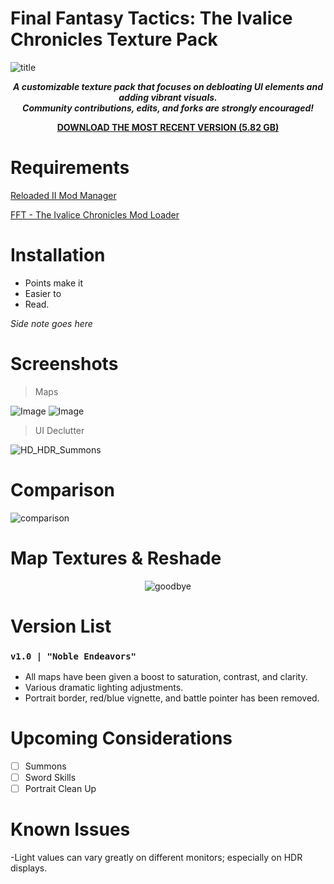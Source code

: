 # Final Fantasy Tactics: The Ivalice Chronicles Texture Pack
![title](https://github.com/user-attachments/assets/8932aaf6-8cc4-413d-96b3-43281acd3527)

<div align="center">

__*<p>A customizable texture pack that focuses on debloating UI elements and adding vibrant visuals. 
<br>Community contributions, edits, and forks are strongly encouraged!</p>*__

</div>

<div align="center">
  
__[DOWNLOAD THE MOST RECENT VERSION (5.82 GB)](https://github.com/Zodi-ark/Final-Fantasy-Tactics-The-Ivalice-Chronicles-Texture-Pack/releases)__

</div>

# Requirements
[Reloaded II Mod Manager](https://github.com/Reloaded-Project/Reloaded-II/releases)

[FFT - The Ivalice Chronicles Mod Loader](https://www.nexusmods.com/finalfantasytacticstheivalicechronicles/mods/4?tab=files)

# Installation
- Points make it
- Easier to
- Read.

*Side note goes here*
 
Screenshots
======  
> Maps

![Image](https://github.com/user-attachments/assets/dfe2fe70-986a-44c7-9b54-d42e7c29534e)
![Image](https://github.com/user-attachments/assets/06a16d6d-bc3b-4e76-bc70-d1a1b11fa390)

> UI Declutter

![HD_HDR_Summons](https://github.com/Zodi-ark/in-memory-of-imgur-sucks/assets/113886368/82e063f2-1b40-4393-ac21-ffe5728550b6)

Comparison
======  
![comparison](https://github.com/user-attachments/assets/f43888c2-b2b2-41e2-86e5-b54b3bfaab5a)

Map Textures & Reshade
======  

<div align="center">

![goodbye](https://github.com/Zodi-ark/in-memory-of-imgur-sucks/assets/113886368/92eab509-b886-458f-a18f-7a9940fe2c01)

</div>

# Version List

### `v1.0 | "Noble Endeavors"`
- All maps have been given a boost to saturation, contrast, and clarity.
- Various dramatic lighting adjustments.
- Portrait border, red/blue vignette, and battle pointer has been removed.

# Upcoming Considerations
- [ ] Summons
- [ ] Sword Skills
- [ ] Portrait Clean Up

# Known Issues
-Light values can vary greatly on different monitors; especially on HDR displays.
